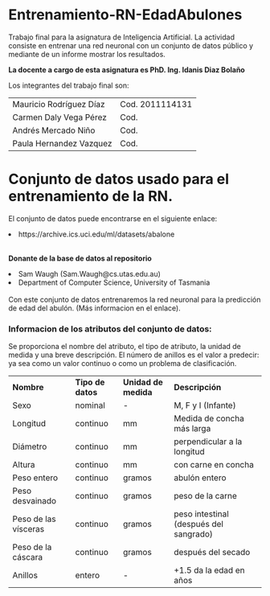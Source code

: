 # Entrenamiento-RN-EdadAbulones
Trabajo final para la asignatura de Inteligencia Artificial. La actividad consiste en entrenar una red neuronal con un conjunto de datos público y mediante de un informe mostrar los resultados. 

<strong> La docente a cargo de esta asignatura es PhD. Ing. Idanis Diaz Bolaño </strong>

Los integrantes del trabajo final son:
<table>
  <tr>
    <td>Mauricio Rodríguez Díaz</td><td> Cod. 2011114131</td>
  </tr>
  <tr>
    <td>Carmen Daly Vega Pérez</td><td> Cod.</td>
  </tr>
  <tr>
    <td>Andrés Mercado Niño</td><td> Cod.</td>
  </tr>
  <tr>
    <td>Paula Hernandez Vazquez</td><td> Cod.</td>
  </tr>
</table>

# Conjunto de datos usado para el entrenamiento de la RN.
El conjunto de datos puede encontrarse en el siguiente enlace:
<li> https://archive.ics.uci.edu/ml/datasets/abalone </li><br>

<strong>Donante de la base de datos al repositorio</strong>
<li> Sam Waugh (Sam.Waugh@cs.utas.edu.au)</li>
<li>Department of Computer Science, University of Tasmania</li><br>
Con este conjunto de datos entrenaremos la red neuronal para la predicción de edad del abulón. (Más informacion en el enlace).


<h3>Informacion de los atributos del conjunto de datos: </h3>
<p>Se proporciona el nombre del atributo, el tipo de atributo, la unidad de medida y una breve descripción. El número de anillos es el valor a predecir: ya sea como un valor continuo o como un problema de clasificación.</p>
<table>
  <tr>
    <td><strong>Nombre</strong></td>
    <td><strong>Tipo de datos</strong></td>
    <td><strong>Unidad de medida</strong></td>
    <td><strong>Descripción</strong></td>
  </tr>
  <tr>
    <td>Sexo</td>
    <td>nominal</td>
    <td>-<td>
    M, F y I (Infante)
  </tr>
  <tr>
    <td>Longitud</td>
    <td>continuo</td>
    <td>mm</td>
    <td>Medida de concha más larga</td>
  </tr>
  <tr>
    <td>Diámetro</td>
    <td>continuo</td>
    <td>mm</td>
    <td>perpendicular a la longitud</td>
  </tr>
  <tr>
  	<td>
      Altura
    </td>
    <td>
      continuo
    </td>
    <td>
      mm
    </td>
    <td>
      con carne en concha
    </td>
  </tr>
  <tr>
    <td>	
      Peso entero
    </td>
    <td>
      continuo
    </td>
    <td>
      gramos
    </td>
    <td>
      abulón entero
    </td>
  </tr>
  <tr>
    <td>
      Peso desvainado
    </td>
    <td>
      continuo
    </td>
    <td>
      gramos
    </td>
    <td>
      peso de la carne
    </td>
  </tr>
  <tr>
    <td>
      Peso de las vísceras
    </td>
    <td>
      continuo
    </td>
    <td>
      gramos
    </td>
    <td>
      peso intestinal (después del sangrado)
    </td>
  </tr>
  <tr>
    <td>
      Peso de la cáscara
    </td>
    <td>
      continuo
    </td>
    <td>
      gramos
    </td>
    <td>
      después del secado
    </td>
  </tr>
  <tr>
    <td>
      Anillos
    </td>
    <td>
       entero
    </td>
    <td>
      -
    </td>
    <td>
      +1.5 da la edad en años
    </td>
  </tr>
</table>
